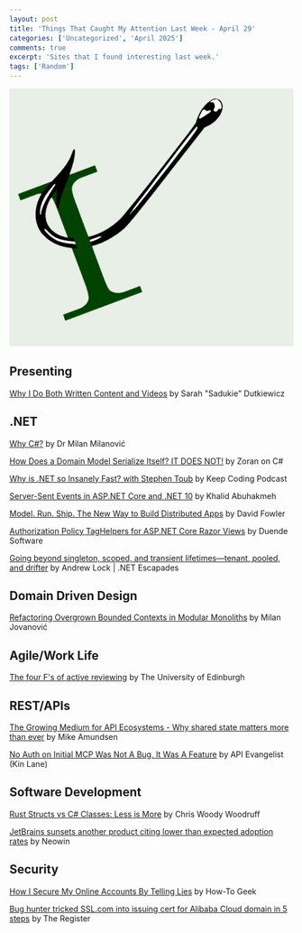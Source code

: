 ```yaml
---
layout: post
title: 'Things That Caught My Attention Last Week - April 29'
categories: ['Uncategorized', 'April 2025']
comments: true
excerpt: 'Sites that I found interesting last week.'
tags: ['Random']
---
```

![caught-my-i](../assets/caught-i.png)

<!-- ## Open-source

## Architecture -->
## Presenting

[Why I Do Both Written Content and Videos](https://sadukie.com/2025/04/23/why-i-do-both-written-content-and-videos.html) by Sarah "Sadukie" Dutkiewicz

## .NET

[Why C#?](https://newsletter.techworld-with-milan.com/p/why-csharp) by Dr Milan Milanović

[How Does a Domain Model Serialize Itself? IT DOES NOT!](https://www.youtube.com/watch?v=6KUheTnNY3M) by Zoran on C#

[Why is .NET so Insanely Fast? with Stephen Toub](https://www.youtube.com/watch?v=Hxfu_KEa4uA) by Keep Coding Podcast

[Server-Sent Events in ASP.NET Core and .NET 10](https://khalidabuhakmeh.com/server-sent-events-in-aspnet-core-and-dotnet-10) by Khalid Abuhakmeh

[Model. Run. Ship. The New Way to Build Distributed Apps](https://medium.com/@davidfowl/model-run-ship-the-new-way-to-build-distributed-apps-48d67286a665) by David Fowler

[Authorization Policy TagHelpers for ASP.NET Core Razor Views](https://blog.duendesoftware.com/posts/20250422-authorization-policy-tag-helper-aspnetcore-razor-view/) by Duende Software

[Going beyond singleton, scoped, and transient lifetimes—tenant, pooled, and drifter](https://andrewlock.net/going-beyond-singleton-scoped-and-transient-lifetimes/) by Andrew Lock | .NET Escapades

## Domain Driven Design

[Refactoring Overgrown Bounded Contexts in Modular Monoliths](https://www.milanjovanovic.tech/blog/refactoring-overgrown-bounded-contexts-in-modular-monoliths) by Milan Jovanović

<!--## DevOps

## Design

## Mobile
-->

## Agile/Work Life

[The four F's of active reviewing](https://reflection.ed.ac.uk/reflectors-toolkit/reflecting-on-experience/four-f) by The University of Edinburgh

## REST/APIs

[The Growing Medium for API Ecosystems - Why shared state matters more than ever](https://mamund.substack.com/p/the-growing-medium-for-api-ecosystems) by Mike Amundsen

[No Auth on Initial MCP Was Not A Bug, It Was A Feature](https://apievangelist.com/2025/04/28/no-auth-on-initial-mcp-was-not-a-bug-it-was-a-feature/) by API Evangelist (Kin Lane)

## Software Development

[Rust Structs vs C# Classes: Less is More](https://woodruff.dev/rust-structs-vs-c-classes-less-is-more/) by Chris Woody Woodruff

[JetBrains sunsets another product citing lower than expected adoption rates](https://www.neowin.net/news/jetbrains-sunsets-another-product-citing-lower-than-expected-adoption-rates/) by Neowin

<!-- ## Windows -->
## Security

[How I Secure My Online Accounts By Telling Lies](https://www.howtogeek.com/how-i-lie-to-secure-my-online-accounts/) by How-To Geek

[Bug hunter tricked SSL.com into issuing cert for Alibaba Cloud domain in 5 steps](https://www.theregister.com/2025/04/22/ssl_com_validation_flaw/) by The Register
